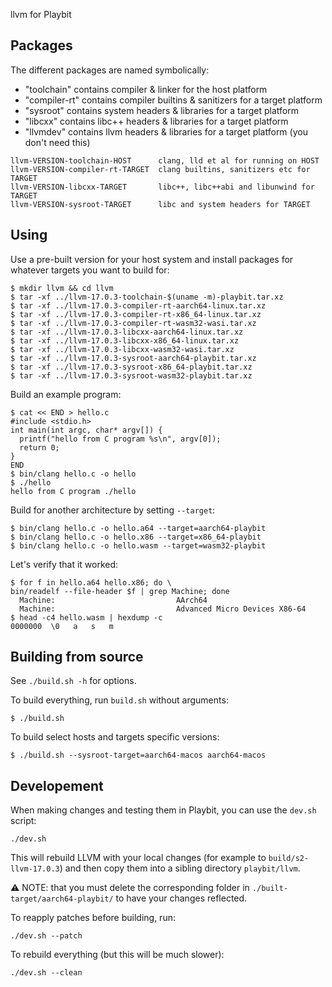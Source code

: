 llvm for Playbit

## Packages

The different packages are named symbolically:

- "toolchain" contains compiler & linker for the host platform
- "compiler-rt" contains compiler builtins & sanitizers for a target platform
- "sysroot" contains system headers & libraries for a target platform
- "libcxx" contains libc++ headers & libraries for a target platform
- "llvmdev" contains llvm headers & libraries for a target platform (you don't need this)

```
llvm-VERSION-toolchain-HOST      clang, lld et al for running on HOST
llvm-VERSION-compiler-rt-TARGET  clang builtins, sanitizers etc for TARGET
llvm-VERSION-libcxx-TARGET       libc++, libc++abi and libunwind for TARGET
llvm-VERSION-sysroot-TARGET      libc and system headers for TARGET
```

## Using

Use a pre-built version for your host system and install packages for whatever targets
you want to build for:

```shell
$ mkdir llvm && cd llvm
$ tar -xf ../llvm-17.0.3-toolchain-$(uname -m)-playbit.tar.xz
$ tar -xf ../llvm-17.0.3-compiler-rt-aarch64-linux.tar.xz
$ tar -xf ../llvm-17.0.3-compiler-rt-x86_64-linux.tar.xz
$ tar -xf ../llvm-17.0.3-compiler-rt-wasm32-wasi.tar.xz
$ tar -xf ../llvm-17.0.3-libcxx-aarch64-linux.tar.xz
$ tar -xf ../llvm-17.0.3-libcxx-x86_64-linux.tar.xz
$ tar -xf ../llvm-17.0.3-libcxx-wasm32-wasi.tar.xz
$ tar -xf ../llvm-17.0.3-sysroot-aarch64-playbit.tar.xz
$ tar -xf ../llvm-17.0.3-sysroot-x86_64-playbit.tar.xz
$ tar -xf ../llvm-17.0.3-sysroot-wasm32-playbit.tar.xz
```

Build an example program:

```shell
$ cat << END > hello.c
#include <stdio.h>
int main(int argc, char* argv[]) {
  printf("hello from C program %s\n", argv[0]);
  return 0;
}
END
$ bin/clang hello.c -o hello
$ ./hello
hello from C program ./hello
```

Build for another architecture by setting `--target`:

```shell
$ bin/clang hello.c -o hello.a64 --target=aarch64-playbit
$ bin/clang hello.c -o hello.x86 --target=x86_64-playbit
$ bin/clang hello.c -o hello.wasm --target=wasm32-playbit
```

Let's verify that it worked:

```shell
$ for f in hello.a64 hello.x86; do \
bin/readelf --file-header $f | grep Machine; done
  Machine:                           AArch64
  Machine:                           Advanced Micro Devices X86-64
$ head -c4 hello.wasm | hexdump -c
0000000  \0   a   s   m
```


## Building from source

See `./build.sh -h` for options.

To build everything, run `build.sh` without arguments:

```shell
$ ./build.sh
```

To build select hosts and targets specific versions:

```shell
$ ./build.sh --sysroot-target=aarch64-macos aarch64-macos
```

## Developement

When making changes and testing them in Playbit, you can use the `dev.sh` script:

```shell
./dev.sh
```

This will rebuild LLVM with your local changes (for example to `build/s2-llvm-17.0.3`) and then copy them into a sibling directory `playbit/llvm`.

⚠️ NOTE: that you must delete the corresponding folder in `./built-target/aarch64-playbit/` to have your changes reflected.

To reapply patches before building, run:

```shell
./dev.sh --patch
```

To rebuild everything (but this will be much slower):

```shell
./dev.sh --clean
```
